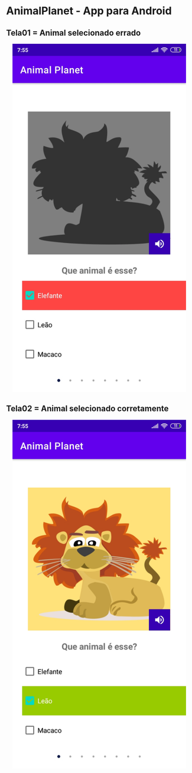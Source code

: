 # AnimalPlanet - App para Android

<h2>Tela01 = Animal selecionado errado</h2>
<p align="center">
  <img width="470" src="https://github.com/edmariovalgueiro/AnimalPlanet/blob/master/AnimalPlanet/app/src/assets/to_readme/img1.png">
</p>

<h2>Tela02 = Animal selecionado corretamente</h2>
<p align="center">
  <img width="470" src="https://github.com/edmariovalgueiro/AnimalPlanet/blob/master/AnimalPlanet/app/src/assets/to_readme/img2.png">
</p>


